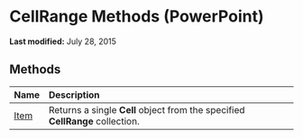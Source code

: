 
# CellRange Methods (PowerPoint)

 **Last modified:** July 28, 2015


## Methods



|**Name**|**Description**|
|:-----|:-----|
| [Item](69960691-7853-3068-19c5-b757e22024d9.md)|Returns a single  **Cell** object from the specified **CellRange** collection.|
